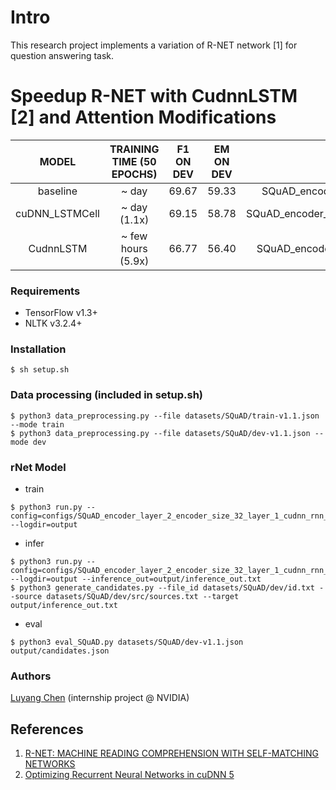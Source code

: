 # Intro

This research project implements a variation of R-NET network [1] for question answering task.

# Speedup R-NET with CudnnLSTM [2] and Attention Modifications
| MODEL          | TRAINING TIME (50 EPOCHS) | F1 ON DEV | EM ON DEV | CONFIG    |
|:--------------:|:-------------------------:|:---------:|:---------:|:---------:|
| baseline       |~ day          | 69.67     | 59.33     | SQuAD_encoder_layer_2_encoder_size_32_layer_1_baseline_gpu_2.json |
| cuDNN_LSTMCell |~ day (1.1x)      | 69.15     | 58.78     | SQuAD_encoder_layer_2_encoder_size_32_layer_1_cudnn_rnn_cell_gpu_2.json |
| CudnnLSTM      |~ few hours (5.9x)         | 66.77     | 56.40     | SQuAD_encoder_layer_2_encoder_size_32_layer_1_cudnn_rnn_gpu_2.json |

### Requirements
  * TensorFlow v1.3+
  * NLTK v3.2.4+

### Installation

```
$ sh setup.sh
```

### Data processing (included in setup.sh)

```
$ python3 data_preprocessing.py --file datasets/SQuAD/train-v1.1.json --mode train
$ python3 data_preprocessing.py --file datasets/SQuAD/dev-v1.1.json --mode dev
```

### rNet Model
  * train

```
$ python3 run.py --config=configs/SQuAD_encoder_layer_2_encoder_size_32_layer_1_cudnn_rnn_gpu_2.json --logdir=output
```

  * infer

```
$ python3 run.py --config=configs/SQuAD_encoder_layer_2_encoder_size_32_layer_1_cudnn_rnn_infer.json --logdir=output --inference_out=output/inference_out.txt
$ python3 generate_candidates.py --file_id datasets/SQuAD/dev/id.txt --source datasets/SQuAD/dev/src/sources.txt --target output/inference_out.txt
```

  * eval

```
$ python3 eval_SQuAD.py datasets/SQuAD/dev-v1.1.json output/candidates.json
```

### Authors
[Luyang Chen](https://github.com/LouisChen1992) (internship project @ NVIDIA)

## References
1. [R-NET: MACHINE READING COMPREHENSION WITH SELF-MATCHING NETWORKS](https://www.microsoft.com/en-us/research/wp-content/uploads/2017/05/r-net.pdf)
2. [Optimizing Recurrent Neural Networks in cuDNN 5](https://devblogs.nvidia.com/parallelforall/optimizing-recurrent-neural-networks-cudnn-5/)
